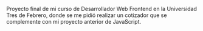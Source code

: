 Proyecto final de mi curso de Desarrollador Web Frontend en la Universidad Tres de Febrero, donde se me pidió realizar un cotizador que se complemente con mi proyecto anterior de JavaScript.
